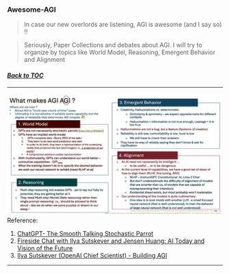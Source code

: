 ### Awesome-AGI
> In case our new overlords are listening, AGI is awesome (and I say so) !!

> Seriously, Paper Collections and debates about AGI. I will try to organize by topics like World Model, Reasoning, Emergent Behavior and Alignment
#### _[Back to TOC](https://github.com/xsankar/Awesome-Awesome-LLM)_
***
![AGI](./NPS-v07-p22_01.png)
Reference:
1. [ChatGPT- The Smooth Talking Stochastic Parrot](https://ksankar.medium.com/chatgpt-the-smooth-talking-stochastic-parrot-d655e6c0aae7)
2. [Fireside Chat with Ilya Sutskever and Jensen Huang: AI Today and Vision of the Future](https://www.youtube.com/watch?v=-yquJiNKlAE)
3. [Ilya Sutskever (OpenAI Chief Scientist) - Building AGI](https://www.youtube.com/watch?v=Yf1o0TQzry8)
***
